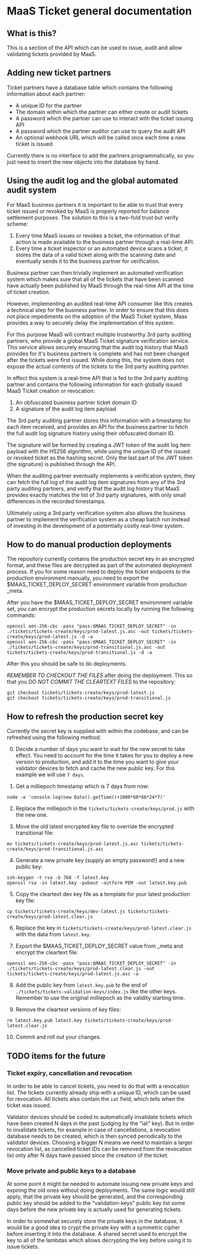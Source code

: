 # MaaS Ticket general documentation

## What is this?

This is a section of the API which can be used to issue, audit and allow validating tickets provided by MaaS.

## Adding new ticket partners

Ticket partners have a database table which contains the following information about each partner:

* A unique ID for the partner
* The domain within which the partner can either create or audit tickets
* A password which the partner can use to interact with the ticket issuing API
* A password which the partner auditor can use to query the audit API
* An optional webhook URL which will be called once each time a new ticket is issued

Currently there is no interface to add the partners programmatically, so you just need to insert the new objects into the database by hand.

## Using the audit log and the global automated audit system

For MaaS business partners it is important to be able to trust that every ticket issued or revoked by MaaS is properly reported for balance settlement purposes. The solution to this is a two-fold trust but verify scheme:

1. Every time MaaS issues or revokes a ticket, the information of that action is made available to the business partner through a real-time API.
2. Every time a ticket inspector or an automated device scans a ticket, it stores the data of a valid ticket along with the scanning date and eventually sends it to the business partner for verification.

Business partner can then trivially implement an automated verification system which makes sure that all of the tickets that have been scanned have actually been published by MaaS through the real-time API at the time of ticket creation.

However, implementing an audited real-time API consumer like this creates a technical step for the business partner. In order to ensure that this does not place impediments on the adoption of the MaaS Ticket system, Maas provides a way to securely delay the implementation of this system.

For this purpose MaaS will contract multiple trustworthy 3rd party auditing partners, who provide a global MaaS Ticket signature verification service. This service allows securely ensuring that the audit log history that MaaS provides for it's business partners is complete and has not been changed after the tickets were first issued. While doing this, the system does not expose the actual contents of the tickets to the 3rd party auditing partner.

In effect this system is a real-time API that is fed to the 3rd party auditing partner and contains the following information for each globally issued MaaS Ticket creation or revocation:

1. An obfuscated business partner ticket domain ID
2. A signature of the audit log item payload

The 3rd party auditing partner stores this information with a timestamp for each item received, and provides an API for the business partner to fetch the full audit log signature history using their obfuscated domain ID.

The signature will be formed by creating a JWT token of the audit log item payload with the HS256 algorithm, while using the unique ID of the issued or revoked ticket as the hashing secret. Only the last part of the JWT token (the signature) is published through the API.

When the auditing partner eventually implements a verification system, they can fetch the full log of the audit log item signatures from any of the 3rd party auditing partners, and verify that the audit log history that MaaS provides exactly matches the list of 3rd party signatures, with only small differences in the recorded timestamps.

Ultimately using a 3rd party verification system also allows the business partner to implement the verification system as a cheap batch run instead of investing in the development of a potentially costly real-time system.

## How to do manual production deployments

The repository currently contains the production secret key in an encrypted format, and these files are decrypted as part of the automated deployment process. If you for some reason need to deploy the ticket endpoints to the production environment manually, you need to export the $MAAS_TICKET_DEPLOY_SECRET environment variable from production \_meta.

After you have the $MAAS_TICKET_DEPLOY_SECRET environment variable set, you can encrypt the production secrets locally by running the following commands:

```
openssl aes-256-cbc -pass "pass:$MAAS_TICKET_DEPLOY_SECRET" -in ./tickets/tickets-create/keys/prod-latest.js.asc -out tickets/tickets-create/keys/prod-latest.js -d -a
openssl aes-256-cbc -pass "pass:$MAAS_TICKET_DEPLOY_SECRET" -in ./tickets/tickets-create/keys/prod-transitional.js.asc -out tickets/tickets-create/keys/prod-transitional.js -d -a
```

After this you should be safe to do deployments.

*REMEMBER TO CHECKOUT THE FILES* after doing the deployment. This so that you *DO NOT COMMIT THE CLEARTEXT FILES* to the repository:

```
git checkout tickets/tickets-create/keys/prod-latest.js
git checkout tickets/tickets-create/keys/prod-transitional.js
```

## How to refresh the production secret key

Currently the secret key is supplied with within the codebase, and can be refreshed using the following method:

0. Decide a number of days you want to wait for the new secret to take effect. You need to account for the time it takes for you to deploy a new version to production, and add it to the time you want to give your validator devices to fetch and cache the new public key. For this example we will use `7 days`.

1. Get a milliepoch timestamp which is 7 days from now:

```
node -e 'console.log(new Date().getTime()+1000*60*60*24*7)'
```

2. Replace the milliepoch in the `tickets/tickets-create/keys/prod.js` with the new one.

3. Move the old latest encrypted key file to override the encrypted transitional file:

```
mv tickets/tickets-create/keys/prod-latest.js.asc tickets/tickets-create/keys/prod-transitional.js.asc
```

4. Generate a new private key (supply an empty password!) and a new public key:

```
ssh-keygen -t rsa -b 768 -f latest.key
openssl rsa -in latest.key -pubout -outform PEM -out latest.key.pub
```

5. Copy the cleartext dev key file as a template for your latest production key file:

```
cp tickets/tickets-create/keys/dev-latest.js tickets/tickets-create/keys/prod-latest.clear.js
```

6. Replace the key in `tickets/tickets-create/keys/prod-latest.clear.js` with the data from `latest.key`.

7. Export the $MAAS_TICKET_DEPLOY_SECRET value from \_meta and encrypt the cleartext file:

```
openssl aes-256-cbc -pass "pass:$MAAS_TICKET_DEPLOY_SECRET" -in ./tickets/tickets-create/keys/prod-latest.clear.js -out tickets/tickets-create/keys/prod-latest.js.asc -a
```

8. Add the public key from `latest.key.pub` to the end of `./tickets/tickets-validation-keys/index.js` like the other keys. Remember to use the original milliepoch as the validity starting time.

9. Remove the cleartext versions of key files:

```
rm latest.key.pub latest.key tickets/tickets-create/keys/prod-latest.clear.js
```

10. Commit and roll out your changes.

## TODO items for the future

### Ticket expiry, cancellation and revocation

In order to be able to cancel tickets, you need to do that with a revocation list. The tickets currently already ship with a unique ID, which can be used for revocation. All tickets also contain the `iat` field, which tells when the ticket was issued.

Validator devices should be coded to automatically invalidate tickets which have been created N days in the past (judging by the "iat" key). But in order to invalidate tickets, for example in case of cancellations, a revocation database needs to be created, which is then synced periodically to the validator devices. Choosing a bigger N means we need to maintain a larger revocation list, as cancelled ticket IDs can be removed from the revocation list only after N days have passed since the creation of the ticket.

### Move private and public keys to a database

At some point it might be needed to automate issuing new private keys and expiring the old ones without doing deployments. The same logic would still apply, that the private key should be generated, and the corresponding public key should be added to the "validation-keys" public key list some days before the new private key is actually used for generating tickets.

In order to somewhat securely store the private keys in the database, it would be a good idea to crypt the private key with a symmetric cipher before inserting it into the database. A shared secret used to encrypt the key to all of the lambdas which allows decrypting the key before using it to issue tickets.
